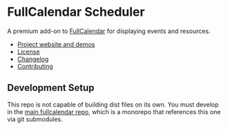 
# FullCalendar Scheduler

A premium add-on to [FullCalendar](http://fullcalendar.io/) for displaying events and resources.

- [Project website and demos](http://fullcalendar.io/scheduler)
- [License](http://fullcalendar.io/scheduler/license)
- [Changelog](CHANGELOG.md)
- [Contributing](CONTRIBUTING.md)


## Development Setup

This repo is not capable of building dist files on its own. You must develop in the [main fullcalendar repo](https://github.com/fullcalendar/fullcalendar), which is a monorepo that references this one via git submodules.
